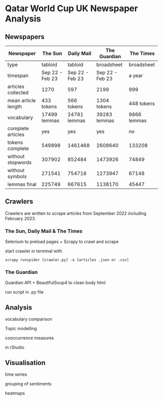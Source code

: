 # Qatar World Cup UK Newspaper Analysis

## Newspapers

Newspaper | The Sun | Daily Mail | The Guardian | The Times
--- | --- | --- | --- | ---
type | tabloid | tabloid | broadsheet | broadsheet
timespan | Sep 22 - Feb 23 | Sep 22 - Feb 23 | Sep 22 - Feb 23 | a year 
articles collected | 1270 | 597 | 2199 | 999
mean article length | 433 tokens | 566 tokens | 1304 tokens | 448 tokens 
vocabulary | 17499 lemmas | 24781 lemmas | 39283 lemmas | 9866 lemmas
complete articles | yes | yes | yes | no
tokens complete | 549898 | 1461468 |  2608640 | 133208
without stopwords | 307902 | 852484 |  1473926 | 74849
without symbols | 271541 | 754718 |  1273947 | 67148
lemmas final | 225749 | 667615 |  1138170 | 45447

## Crawlers

Crawlers are written to scrape articles from September 2022 including February 2023.

### The Sun, Daily Mail & The Times

Selenium to preload pages + Scrapy to crawl and scrape

start crawler in terminal with 

````
scrapy runspider [crawler.py] -o [articles .json or .csv]
````

### The Guardian

Guardian API + BeautifulSoup4 to clean body html

run script in .py file

## Analysis

vocabulary comparison

Topic modelling

cooccurrence measures

in rStudio

## Visualisation

time series

grouping of sentiments 

heatmaps 





